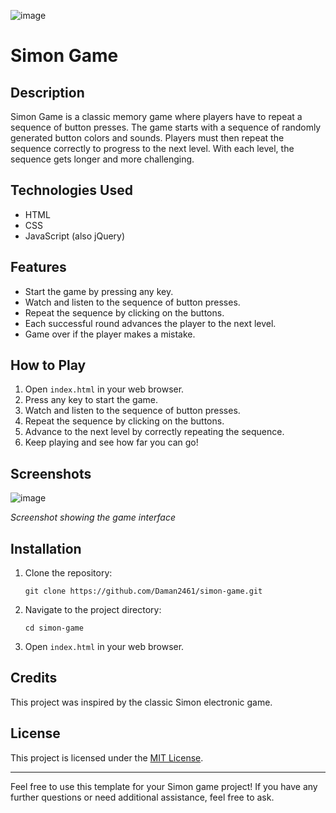 ![image](https://github.com/Daman2461/Simon-Game/assets/142651012/003eec53-6cda-470c-a1a3-eb6e65ca65bf)
# Simon Game

## Description
Simon Game is a classic memory game where players have to repeat a sequence of button presses. The game starts with a sequence of randomly generated button colors and sounds. Players must then repeat the sequence correctly to progress to the next level. With each level, the sequence gets longer and more challenging.

## Technologies Used
- HTML
- CSS
- JavaScript (also jQuery)

## Features
- Start the game by pressing any key.
- Watch and listen to the sequence of button presses.
- Repeat the sequence by clicking on the buttons.
- Each successful round advances the player to the next level.
- Game over if the player makes a mistake.

## How to Play
1. Open `index.html` in your web browser.
2. Press any key to start the game.
3. Watch and listen to the sequence of button presses.
4. Repeat the sequence by clicking on the buttons.
5. Advance to the next level by correctly repeating the sequence.
6. Keep playing and see how far you can go!

## Screenshots
![image](https://github.com/Daman2461/Simon-Game/assets/142651012/003eec53-6cda-470c-a1a3-eb6e65ca65bf)


*Screenshot showing the game interface*

## Installation
1. Clone the repository:
    ```
    git clone https://github.com/Daman2461/simon-game.git
    ```
2. Navigate to the project directory:
    ```
    cd simon-game
    ```
3. Open `index.html` in your web browser.

## Credits
This project was inspired by the classic Simon electronic game.

## License
This project is licensed under the [MIT License](LICENSE).

---

Feel free to use this template for your Simon game project! If you have any further questions or need additional assistance, feel free to ask.
